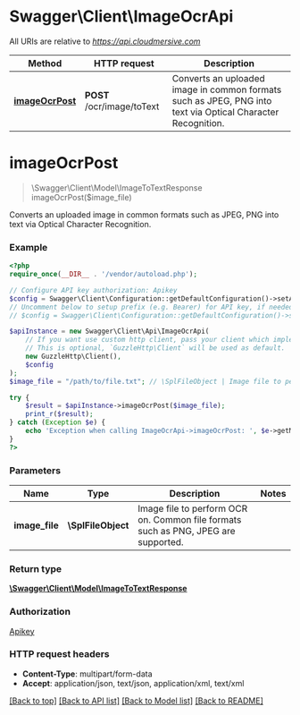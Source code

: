 # Swagger\Client\ImageOcrApi

All URIs are relative to *https://api.cloudmersive.com*

Method | HTTP request | Description
------------- | ------------- | -------------
[**imageOcrPost**](ImageOcrApi.md#imageOcrPost) | **POST** /ocr/image/toText | Converts an uploaded image in common formats such as JPEG, PNG into text via Optical Character Recognition.


# **imageOcrPost**
> \Swagger\Client\Model\ImageToTextResponse imageOcrPost($image_file)

Converts an uploaded image in common formats such as JPEG, PNG into text via Optical Character Recognition.

### Example
```php
<?php
require_once(__DIR__ . '/vendor/autoload.php');

// Configure API key authorization: Apikey
$config = Swagger\Client\Configuration::getDefaultConfiguration()->setApiKey('Apikey', 'YOUR_API_KEY');
// Uncomment below to setup prefix (e.g. Bearer) for API key, if needed
// $config = Swagger\Client\Configuration::getDefaultConfiguration()->setApiKeyPrefix('Apikey', 'Bearer');

$apiInstance = new Swagger\Client\Api\ImageOcrApi(
    // If you want use custom http client, pass your client which implements `GuzzleHttp\ClientInterface`.
    // This is optional, `GuzzleHttp\Client` will be used as default.
    new GuzzleHttp\Client(),
    $config
);
$image_file = "/path/to/file.txt"; // \SplFileObject | Image file to perform OCR on.  Common file formats such as PNG, JPEG are supported.

try {
    $result = $apiInstance->imageOcrPost($image_file);
    print_r($result);
} catch (Exception $e) {
    echo 'Exception when calling ImageOcrApi->imageOcrPost: ', $e->getMessage(), PHP_EOL;
}
?>
```

### Parameters

Name | Type | Description  | Notes
------------- | ------------- | ------------- | -------------
 **image_file** | **\SplFileObject**| Image file to perform OCR on.  Common file formats such as PNG, JPEG are supported. |

### Return type

[**\Swagger\Client\Model\ImageToTextResponse**](../Model/ImageToTextResponse.md)

### Authorization

[Apikey](../../README.md#Apikey)

### HTTP request headers

 - **Content-Type**: multipart/form-data
 - **Accept**: application/json, text/json, application/xml, text/xml

[[Back to top]](#) [[Back to API list]](../../README.md#documentation-for-api-endpoints) [[Back to Model list]](../../README.md#documentation-for-models) [[Back to README]](../../README.md)

